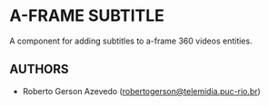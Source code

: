 # A-FRAME SUBTITLE

A component for adding subtitles to a-frame 360 videos entities.

## AUTHORS

  * Roberto Gerson Azevedo (robertogerson@telemidia.puc-rio.br)

